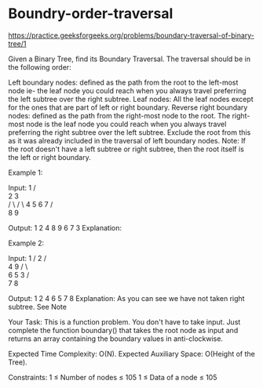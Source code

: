# Boundry-order-traversal
https://practice.geeksforgeeks.org/problems/boundary-traversal-of-binary-tree/1

Given a Binary Tree, find its Boundary Traversal. The traversal should be in the following order: 

Left boundary nodes: defined as the path from the root to the left-most node ie- the leaf node you could reach when you always travel preferring the left subtree over the right subtree. 
Leaf nodes: All the leaf nodes except for the ones that are part of left or right boundary.
Reverse right boundary nodes: defined as the path from the right-most node to the root. The right-most node is the leaf node you could reach when you always travel preferring the right subtree over the left subtree. Exclude the root from this as it was already included in the traversal of left boundary nodes.
Note: If the root doesn't have a left subtree or right subtree, then the root itself is the left or right boundary. 

Example 1:

Input:
        1 
      /   \
     2     3  
    / \   / \ 
   4   5 6   7
      / \
     8   9
   
Output: 1 2 4 8 9 6 7 3
Explanation:


 

Example 2:

Input:
            1
           / 
          2
        /  \
       4    9
     /  \    \
    6    5    3
             /  \
            7     8

Output: 1 2 4 6 5 7 8
Explanation: 
As you can see we have not taken right
subtree. See Note

 

Your Task:
This is a function problem. You don't have to take input. Just complete the function boundary() that takes the root node as input and returns an array containing the boundary values in anti-clockwise.

 

Expected Time Complexity: O(N). 
Expected Auxiliary Space: O(Height of the Tree).

 

Constraints:
1 ≤ Number of nodes ≤ 105
1 ≤ Data of a node ≤ 105
